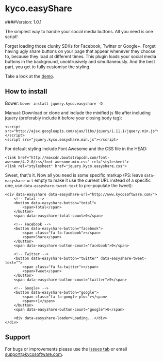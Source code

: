 kyco.easyShare
==============
####Version: 1.0.1

The simplest way to handle your social media buttons. All you need is one script!

Forget loading those clunky SDKs for Facebook, Twitter or Google+. Forget having ugly
share buttons on your page that appear whenever they choose to, because they load
at different times. This plugin loads your social media buttons in the background,
unobtrusively and simultaneously. And the best part, you get to fully customise the
styling.

Take a look at the [demo](http://www.kycosoftware.com/projects/demo/easyshare).

How to install
--------------

Bower: `bower install jquery.kyco.easyshare -D`

Manual: Download or clone and include the minified js file after including jquery (preferably include it before your closing body tag):

	<script src="http://ajax.googleapis.com/ajax/libs/jquery/1.11.1/jquery.min.js"></script>
	<script src="jquery.kyco.easyshare.min.js"></script>

For default styling include Font Awesome and the CSS file in the HEAD:

	<link href="http://maxcdn.bootstrapcdn.com/font-awesome/4.2.0/css/font-awesome.min.css" rel="stylesheet">
	<link rel="stylesheet" href="jquery.kyco.easyshare.css">

Sweet, that's it. Now all you need is some specific markup (PS: leave `data-easyshare-url` empty to make it use the current URL instead of a specific one, use `data-easyshare-tweet-text` to pre-populate the tweet):

	<div data-easyshare data-easyshare-url="http://www.kycosoftware.com/">
		<!-- Total -->
		<button data-easyshare-button="total">
			<span>Total</span>
		</button>
		<span data-easyshare-total-count>0</span>

		<!-- Facebook -->
		<button data-easyshare-button="facebook">
			<span class="fa fa-facebook"></span>
			<span>Share</span>
		</button>
		<span data-easyshare-button-count="facebook">0</span>

		<!-- Twitter -->
		<button data-easyshare-button="twitter" data-easyshare-tweet-text="">
			<span class="fa fa-twitter"></span>
			<span>Tweet</span>
		</button>
		<span data-easyshare-button-count="twitter">0</span>

		<!-- Google+ -->
		<button data-easyshare-button="google">
			<span class="fa fa-google-plus"></span>
			<span>+1</span>
		</button>
		<span data-easyshare-button-count="google">0</span>

		<div data-easyshare-loader>Loading...</div>
	</div>


Support
-------

For bugs or improvements please use the [issues tab](https://github.com/kyco/jquery.kyco.easyshare/issues)
or email [support@kycosoftware.com](mailto:support@kycosoftware.com).
